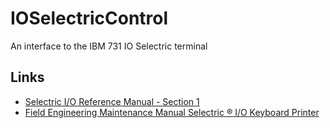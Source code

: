 # IOSelectricControl
An interface to the IBM 731 IO Selectric terminal

## Links

* [Selectric I/O Reference Manual - Section 1](http://bitsavers.org/pdf/ibm/typewriter/selectric/241-5308_IO_SelectricRefMan.pdf)
* [Field Engineering Maintenance Manual Selectric ® I/O Keyboard Printer](http://bitsavers.org/pdf/ibm/typewriter/selectric/S225-1726-7_IOseleMnt_Nov70.pdf) 
